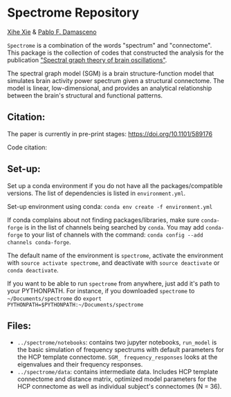 # Spectrome Repository
[Xihe Xie](https://github.com/axiezai) & [Pablo F. Damasceno](https://github.com/pfdamasceno)

`Spectrome` is a combination of the words "spectrum" and "connectome". This package is the collection of codes that constructed the analysis for the publication ["Spectral graph theory of brain oscillations"](https://www.biorxiv.org/content/10.1101/589176v3). 

The spectral graph model (SGM) is a brain structure-function model that simulates brain activity power spectrum given a structural connectome. The model is linear, low-dimensional, and provides an analytical relationship between the brain's structural and functional patterns.

## Citation:
The paper is currently in pre-print stages:
https://doi.org/10.1101/589176

Code citation:

## Set-up:
Set up a conda environment if you do not have all the packages/compatible versions.
The list of dependencies is listed in `environment.yml`. 

Set-up environment using conda: 
`conda env create -f environment.yml`

If conda complains about not finding packages/libraries, make sure `conda-forge` is in the list of channels being searched by `conda`.
You may add `conda-forge` to your list of channels with the command: `conda config --add channels conda-forge`.

The default name of the environment is `spectrome`, activate the environment with `source activate spectrome`, and deactivate with `source deactivate` or `conda deactivate`.

If you want to be able to run `spectrome` from anywhere, just add it's path to your PYTHONPATH. For instance, if you downloaded `spectrome` to `~/Documents/spectrome` do `export PYTHONPATH=$PYTHONPATH:~/Documents/spectrome`

## Files:
 - `../spectrome/notebooks`: contains two jupyter notebooks, `run_model` is the basic simulation of frequency spectrums with default parameters for the HCP template connectome. `SGM_ frequency_responses` looks at the eigenvalues and their frequency responses.
 - `../spectrome/data`: contains intermediate data. Includes HCP template connectome and distance matrix, optimized model parameters for the HCP connectome as well as individual subject's connectomes (N = 36).